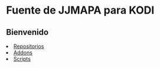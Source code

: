 <html>

 <head>

 <h1>Fuente de JJMAPA para KODI</h1>
 <h2>Bienvenido</h2>

 </head>

 <body>

  <li><a href="Repositorios/">Repositorios</a><td></td></li> 
  <li><a href="Addons/">Addons</a><td></td></li>
  <li><a href="Scripts/">Scripts</a><td></td></li>
  
</ul>

</body></html>
